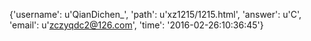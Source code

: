 {'username': u'QianDichen_', 'path': u'xz1215/1215.html', 'answer': u'C', 'email': u'zczyqdc2@126.com', 'time': '2016-02-26:10:36:45'}